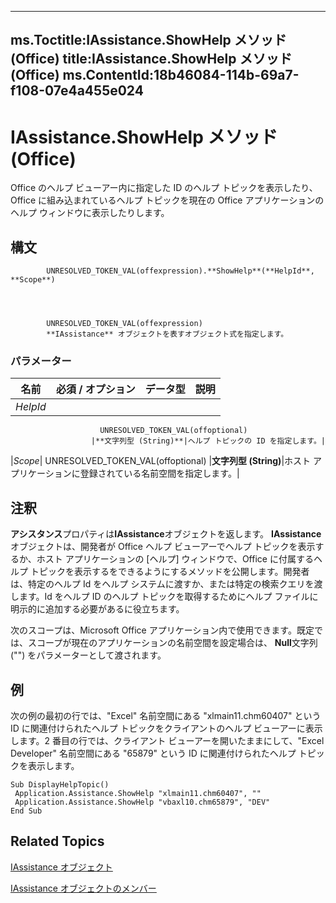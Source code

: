 

---
ms.Toctitle:IAssistance.ShowHelp メソッド (Office)
title:IAssistance.ShowHelp メソッド (Office)
ms.ContentId:18b46084-114b-69a7-f108-07e4a455e024
---
# IAssistance.ShowHelp メソッド (Office)




Office のヘルプ ビューアー内に指定した ID のヘルプ トピックを表示したり、Office に組み込まれているヘルプ トピックを現在の Office アプリケーションのヘルプ ウィンドウに表示したりします。

## 構文

            UNRESOLVED_TOKEN_VAL(offexpression).**ShowHelp**(**HelpId**, **Scope**)




            UNRESOLVED_TOKEN_VAL(offexpression)
            **IAssistance** オブジェクトを表すオブジェクト式を指定します。

### パラメーター

|**名前**|**必須 / オプション**|**データ型**|**説明**|
|---|---|---|---|
|*HelpId*|
                        UNRESOLVED_TOKEN_VAL(offoptional)
                      |**文字列型 (String)**|ヘルプ トピックの ID を指定します。|
|*Scope*|
                        UNRESOLVED_TOKEN_VAL(offoptional)
                      |**文字列型 (String)**|ホスト アプリケーションに登録されている名前空間を指定します。|





## 注釈
**アシスタンス**プロパティは**IAssistance**オブジェクトを返します。 **IAssistance**オブジェクトは、開発者が Office ヘルプ ビューアーでヘルプ トピックを表示するか、ホスト アプリケーションの [ヘルプ] ウィンドウで、Office に付属するヘルプ トピックを表示するをできるようにするメソッドを公開します。開発者は、特定のヘルプ Id をヘルプ システムに渡すか、または特定の検索クエリを渡します。Id をヘルプ ID のヘルプ トピックを取得するためにヘルプ ファイルに明示的に追加する必要があるに役立ちます。



次のスコープは、Microsoft Office アプリケーション内で使用できます。既定では、スコープが現在のアプリケーションの名前空間を設定場合は、 **Null**文字列 ("") をパラメーターとして渡されます。



## 例
次の例の最初の行では、"Excel" 名前空間にある "xlmain11.chm60407" という ID に関連付けられたヘルプ トピックをクライアントのヘルプ ビューアーに表示します。2 番目の行では、クライアント ビューアーを開いたままにして、"Excel Developer" 名前空間にある "65879" という ID に関連付けられたヘルプ トピックを表示します。

```vba
Sub DisplayHelpTopic() 
 Application.Assistance.ShowHelp "xlmain11.chm60407", "" 
 Application.Assistance.ShowHelp "vbaxl10.chm65879", "DEV" 
End Sub
```




## Related Topics

[IAssistance オブジェクト](c8327d45-a6a2-dc4c-67f0-d02598eb60ba.md)

[IAssistance オブジェクトのメンバー](1f5ae2ce-e24a-4377-6591-86504cba749f.md)




